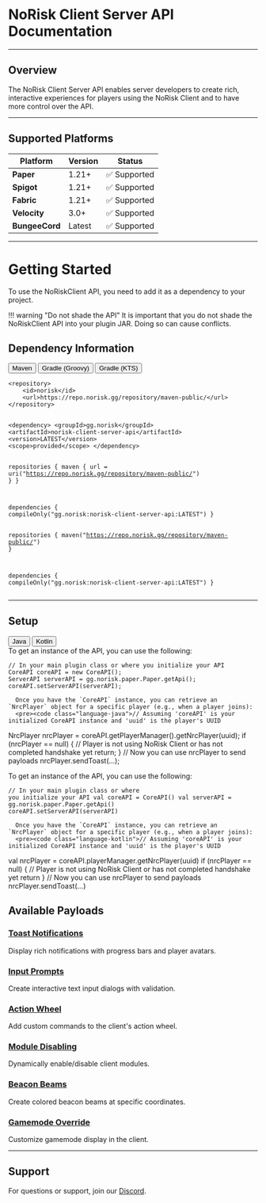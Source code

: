 # NoRisk Client Server API Documentation

---

##  Overview

The NoRisk Client Server API enables server developers to create rich, interactive experiences for players using the NoRisk Client and to have more control over the API.

---

##  Supported Platforms

| Platform | Version | Status |
|----------|---------|--------|
| **Paper** | 1.21+ | ✅ Supported |
| **Spigot** | 1.21+ | ✅ Supported |
| **Fabric** | 1.21+ | ✅ Supported |
| **Velocity** | 3.0+ | ✅ Supported |
| **BungeeCord** | Latest | ✅ Supported |

---

# Getting Started

To use the NoRiskClient API, you need to add it as a dependency to your project.

!!! warning "Do not shade the API"
    It is important that you do not shade the NoRiskClient API into your plugin JAR. Doing so can cause conflicts.

## Dependency Information

<div class="code-tab-wrapper">
  <div class="code-tab-buttons">
    <button class="code-tab-button active" data-tab="maven">Maven</button>
    <button class="code-tab-button" data-tab="gradle-groovy">Gradle (Groovy)</button>
    <button class="code-tab-button" data-tab="gradle-kts">Gradle (KTS)</button>
  </div>

  <div class="code-tab-content">
    <div class="code-tab-panel active" data-tab="maven">
      <pre><code class="language-xml">&lt;repository&gt;
    &lt;id&gt;norisk&lt;/id&gt;
    &lt;url&gt;https://repo.norisk.gg/repository/maven-public/&lt;/url&gt;
&lt;/repository&gt;

&lt;dependency&gt;
    &lt;groupId&gt;gg.norisk&lt;/groupId&gt;
    &lt;artifactId&gt;norisk-client-server-api&lt;/artifactId&gt;
    &lt;version&gt;LATEST&lt;/version&gt;
    &lt;scope&gt;provided&lt;/scope&gt;
&lt;/dependency&gt;</code></pre>
    </div>
    <div class="code-tab-panel" data-tab="gradle-groovy">
      <pre><code class="language-groovy">repositories {
    maven {
        url = uri("https://repo.norisk.gg/repository/maven-public/")
    }
}

dependencies {
    compileOnly("gg.norisk:norisk-client-server-api:LATEST")
}</code></pre>
    </div>
    <div class="code-tab-panel" data-tab="gradle-kts">
      <pre><code class="language-kotlin">repositories {
    maven("https://repo.norisk.gg/repository/maven-public/")
}

dependencies {
    compileOnly("gg.norisk:norisk-client-server-api:LATEST")
}</code></pre>
    </div>
  </div>
</div>

---

## Setup

<div class="code-tab-wrapper">
  <div class="code-tab-buttons">
    <button class="code-tab-button active" data-tab="java-setup">Java</button>
    <button class="code-tab-button" data-tab="kotlin-setup">Kotlin</button>
  </div>

  <div class="code-tab-content">
    <div class="code-tab-panel active" data-tab="java-setup">
      To get an instance of the API, you can use the following:
      <pre><code class="language-java">// In your main plugin class or where you initialize your API
CoreAPI coreAPI = new CoreAPI();
ServerAPI serverAPI = gg.norisk.paper.Paper.getApi();
coreAPI.setServerAPI(serverAPI);</code></pre>

      Once you have the `CoreAPI` instance, you can retrieve an `NrcPlayer` object for a specific player (e.g., when a player joins):
      <pre><code class="language-java">// Assuming 'coreAPI' is your initialized CoreAPI instance and 'uuid' is the player's UUID
NrcPlayer nrcPlayer = coreAPI.getPlayerManager().getNrcPlayer(uuid);
if (nrcPlayer == null) {
    // Player is not using NoRisk Client or has not completed handshake yet
    return;
}
// Now you can use nrcPlayer to send payloads
nrcPlayer.sendToast(...);</code></pre>
    </div>
    <div class="code-tab-panel" data-tab="kotlin-setup">
      To get an instance of the API, you can use the following:
      <pre><code class="language-kotlin">// In your main plugin class or where you initialize your API
val coreAPI = CoreAPI()
val serverAPI = gg.norisk.paper.Paper.getApi()
coreAPI.setServerAPI(serverAPI)</code></pre>

      Once you have the `CoreAPI` instance, you can retrieve an `NrcPlayer` object for a specific player (e.g., when a player joins):
      <pre><code class="language-kotlin">// Assuming 'coreAPI' is your initialized CoreAPI instance and 'uuid' is the player's UUID
val nrcPlayer = coreAPI.playerManager.getNrcPlayer(uuid)
if (nrcPlayer == null) {
    // Player is not using NoRisk Client or has not completed handshake yet
    return
}
// Now you can use nrcPlayer to send payloads
nrcPlayer.sendToast(...)</code></pre>
    </div>
  </div>
</div>



##  Available Payloads

### [Toast Notifications](payloads/toast-payload.md)
Display rich notifications with progress bars and player avatars.

### [Input Prompts](payloads/inputbar-payload.md)
Create interactive text input dialogs with validation.

### [Action Wheel](payloads/wheel-payload.md)
Add custom commands to the client's action wheel.

### [Module Disabling](payloads/moduledeactivate-payload.md)
Dynamically enable/disable client modules.

### [Beacon Beams](payloads/beaconbeam-payload.md)
Create colored beacon beams at specific coordinates.

### [Gamemode Override](payloads/gamemode-payload.md)
Customize gamemode display in the client.

---

##  Support

For questions or support, join our [Discord](https://discord.gg/noriskclient).